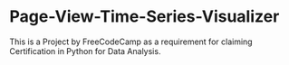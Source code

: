 # Page-View-Time-Series-Visualizer
This is a Project by FreeCodeCamp as a requirement for claiming Certification in Python for  Data Analysis.
